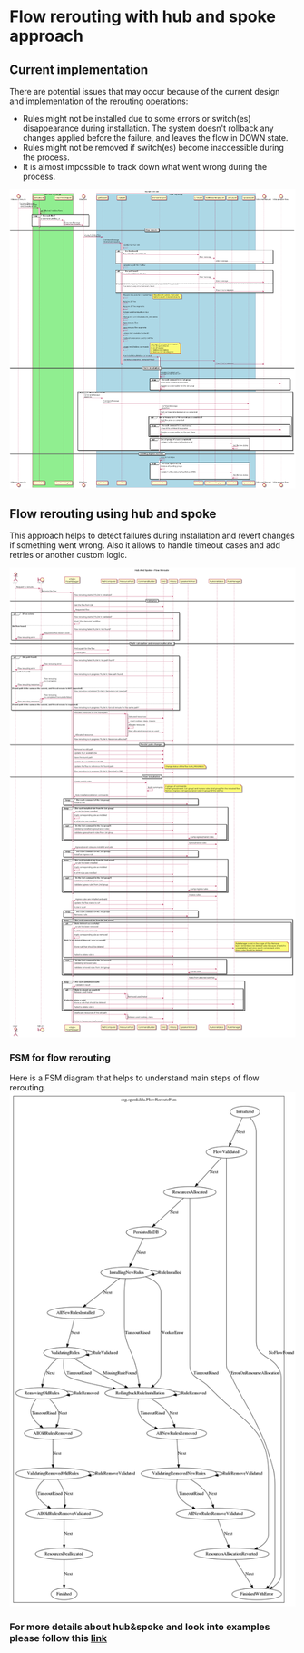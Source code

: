 # Flow rerouting with hub and spoke approach

## Current implementation

There are potential issues that may occur because of the current design and implementation of the rerouting operations:
- Rules might not be installed due to some errors or switch(es) disappearance during installation.
  The system doesn't rollback any changes applied before the failure, and leaves the flow in DOWN state.
- Rules might not be removed if switch(es) become inaccessible during the process.
- It is almost impossible to track down what went wrong during the process.

![Flow rerouting current version](flow-reroute-current.png "Flow rerouting current version")

## Flow rerouting using hub and spoke
This approach helps to detect failures during installation and revert changes if something went wrong. Also it allows to
handle timeout cases and add retries or another custom logic.

![Flow rerouting design](flow-reroute-hs.png "Flow rerouting sequence diagram")

### FSM for flow rerouting
Here is a FSM diagram that helps to understand main steps of flow rerouting.
![Flow rerouting fsm](flow-reroute-fsm.png "Flow rerouting fsm diagram")

### For more details about hub&spoke and look into examples please follow this [link](https://github.com/telstra/open-kilda/blob/develop/docs/design/hub-and-spoke/v7/README.md)